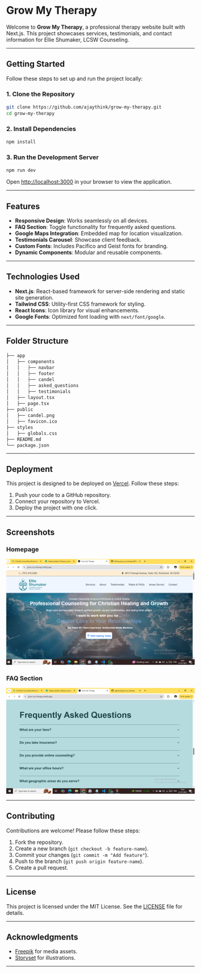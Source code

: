 # Grow My Therapy

Welcome to **Grow My Therapy**, a professional therapy website built with Next.js. This project showcases services, testimonials, and contact information for Ellie Shumaker, LCSW Counseling.

---

## Getting Started

Follow these steps to set up and run the project locally:

### 1. Clone the Repository
```bash
git clone https://github.com/ajaythink/grow-my-therapy.git
cd grow-my-therapy
```

### 2. Install Dependencies
```bash
npm install
```

### 3. Run the Development Server
```bash
npm run dev
```

Open [http://localhost:3000](http://localhost:3000) in your browser to view the application.

---

## Features

- **Responsive Design**: Works seamlessly on all devices.
- **FAQ Section**: Toggle functionality for frequently asked questions.
- **Google Maps Integration**: Embedded map for location visualization.
- **Testimonials Carousel**: Showcase client feedback.
- **Custom Fonts**: Includes Pacifico and Geist fonts for branding.
- **Dynamic Components**: Modular and reusable components.

---

## Technologies Used

- **Next.js**: React-based framework for server-side rendering and static site generation.
- **Tailwind CSS**: Utility-first CSS framework for styling.
- **React Icons**: Icon library for visual enhancements.
- **Google Fonts**: Optimized font loading with `next/font/google`.

---

## Folder Structure

```
├── app
│   ├── components
│   │   ├── navbar
│   │   ├── footer
│   │   ├── candel
│   │   ├── asked_questions
│   │   ├── testimonials
│   ├── layout.tsx
│   ├── page.tsx
├── public
│   ├── candel.png
│   ├── favicon.ico
├── styles
│   ├── globals.css
├── README.md
└── package.json
```

---

## Deployment

This project is designed to be deployed on [Vercel](https://vercel.com). Follow these steps:

1. Push your code to a GitHub repository.
2. Connect your repository to Vercel.
3. Deploy the project with one click.

---

## Screenshots

### Homepage
![Homepage](./screenshots/homepage.png)

### FAQ Section
![FAQ Section](./screenshots/faq.png)

---

## Contributing

Contributions are welcome! Please follow these steps:

1. Fork the repository.
2. Create a new branch (`git checkout -b feature-name`).
3. Commit your changes (`git commit -m "Add feature"`).
4. Push to the branch (`git push origin feature-name`).
5. Create a pull request.

---

## License

This project is licensed under the MIT License. See the [LICENSE](./LICENSE) file for details.

---

## Acknowledgments

- [Freepik](https://www.freepik.com) for media assets.
- [Storyset](https://storyset.com) for illustrations.

---

